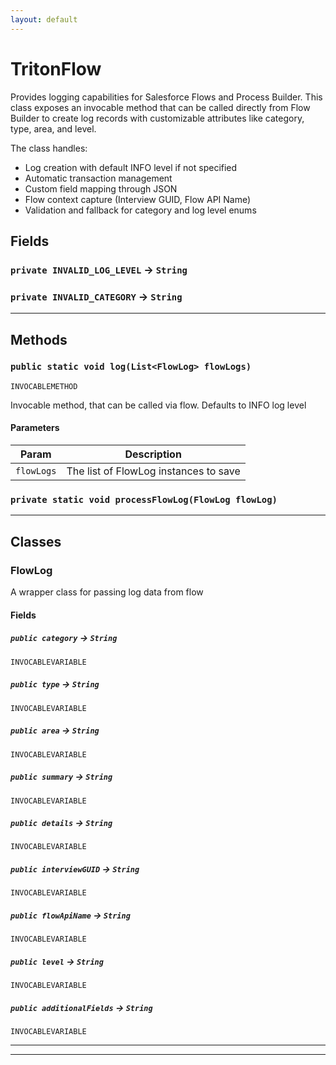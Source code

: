 ```yaml
---
layout: default
---
```

# TritonFlow

Provides logging capabilities for Salesforce Flows and Process Builder.
This class exposes an invocable method that can be called directly from Flow Builder
to create log records with customizable attributes like category, type, area, and level.

The class handles:
- Log creation with default INFO level if not specified
- Automatic transaction management
- Custom field mapping through JSON
- Flow context capture (Interview GUID, Flow API Name)
- Validation and fallback for category and log level enums

## Fields

### `private INVALID_LOG_LEVEL` → `String`


### `private INVALID_CATEGORY` → `String`


---
## Methods
### `public static void log(List<FlowLog> flowLogs)`

`INVOCABLEMETHOD`

Invocable method, that can be called via flow.
Defaults to INFO log level

#### Parameters

|Param|Description|
|---|---|
|`flowLogs`|The list of FlowLog instances to save|

### `private static void processFlowLog(FlowLog flowLog)`
---
## Classes
### FlowLog

A wrapper class for passing log data from flow

#### Fields

##### `public category` → `String`

`INVOCABLEVARIABLE` 

##### `public type` → `String`

`INVOCABLEVARIABLE` 

##### `public area` → `String`

`INVOCABLEVARIABLE` 

##### `public summary` → `String`

`INVOCABLEVARIABLE` 

##### `public details` → `String`

`INVOCABLEVARIABLE` 

##### `public interviewGUID` → `String`

`INVOCABLEVARIABLE` 

##### `public flowApiName` → `String`

`INVOCABLEVARIABLE` 

##### `public level` → `String`

`INVOCABLEVARIABLE` 

##### `public additionalFields` → `String`

`INVOCABLEVARIABLE` 

---

---
